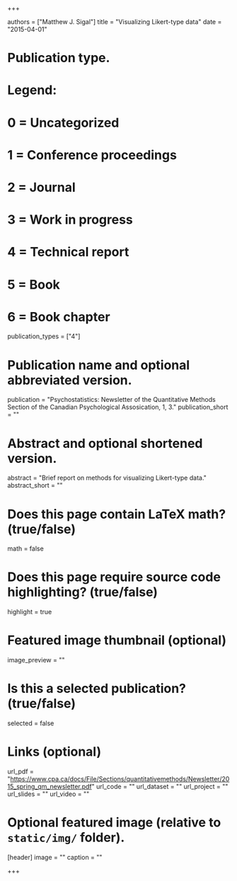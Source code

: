 +++

authors = ["Matthew J. Sigal"]
title = "Visualizing Likert-type data"
date = "2015-04-01"

# Publication type.
# Legend:
# 0 = Uncategorized
# 1 = Conference proceedings
# 2 = Journal
# 3 = Work in progress
# 4 = Technical report
# 5 = Book
# 6 = Book chapter
publication_types = ["4"]

# Publication name and optional abbreviated version.
publication = "Psychostatistics: Newsletter of the Quantitative Methods Section of the Canadian Psychological Assosication, 1, 3."
publication_short = ""

# Abstract and optional shortened version.
abstract = "Brief report on methods for visualizing Likert-type data."
abstract_short = ""

# Does this page contain LaTeX math? (true/false)
math = false

# Does this page require source code highlighting? (true/false)
highlight = true

# Featured image thumbnail (optional)
image_preview = ""

# Is this a selected publication? (true/false)
selected = false

# Links (optional)
url_pdf = "https://www.cpa.ca/docs/File/Sections/quantitativemethods/Newsletter/2015_spring_qm_newsletter.pdf"
url_code = ""
url_dataset = ""
url_project = ""
url_slides = ""
url_video = ""

# Optional featured image (relative to `static/img/` folder).
[header]
image = ""
caption = ""

+++
